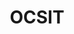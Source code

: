 ---
# This topic lives at
# https://digital.gov/topics/ocsit

# Topic Title
title: "OCSIT"

# description — keep it short and clear
# summary: ""

# Weight
weight: 1

# For more information on managing topics,
# see https://github.com/GSA/digitalgov.gov/wiki/topics
---